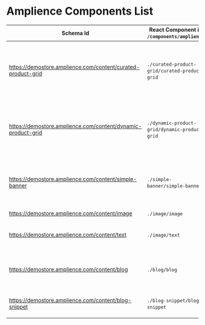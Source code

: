 # Amplience Components List

| Schema Id                                                    | React Component in `/components/amplience`    | Description                                                                                                              |
| ------------------------------------------------------------ | --------------------------------------------- | ------------------------------------------------------------------------------------------------------------------------ |
| https://demostore.amplience.com/content/curated-product-grid | `./curated-product-grid/curated-product-grid` | ![Curated Product Grid](./media/amplience-curated-product-grid.png) A list of manually curated products from BigCommerce |
| https://demostore.amplience.com/content/dynamic-product-grid | `./dynamic-product-grid/dynamic-product-grid` | ![Dynamic Product Grid](./media/amplience-dynamic-product-grid.png) A list of manually dynamic products from BigCommerce |
| https://demostore.amplience.com/content/simple-banner        | `./simple-banner/simple-banner`               | ![Simple Banner](./media/amplience-simple-banner.png) A basic banner with a dynamic image and a block of text            |
| https://demostore.amplience.com/content/image                | `./image/image`                               | A basic image component                                                                                                  |
| https://demostore.amplience.com/content/text                 | `./image/text`                                | A basic text component using markdown                                                                                    |
| https://demostore.amplience.com/content/blog                 | `./blog/blog`                                 | Blog component including a Blog snippet and a list of content items                                                      |
| https://demostore.amplience.com/content/blog-snippet         | `./blog-snippet/blog-snippet`                 | Blog details component (date, title, etc.)                                                                               |
